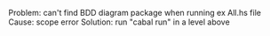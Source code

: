 
Problem: can't find BDD diagram package when running ex All.hs file
Cause: scope error
Solution: run "cabal run" in a level above